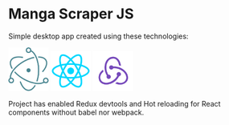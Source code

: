 # Manga Scraper JS

Simple desktop app created using these technologies:

<a href="http://electron.atom.io/"><img src="./readme-res/logo-electron.png" alt="Electron" title="Electron" width="80"></a>
<a href="https://facebook.github.io/react/"><img src="./readme-res/logo-react.png" alt="React" title="React" width="80"></a>
<a href="http://redux.js.org/"><img src="./readme-res/logo-redux.png" alt="Redux" title="Redux" width="80"></a>

Project has enabled Redux devtools and Hot reloading for React components without babel nor webpack.
